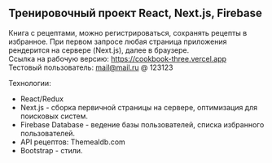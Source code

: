 ## Тренировочный проект React, Next.js, Firebase

Книга с рецептами, можно регистрироваться, сохранять рецепты в избранное. При первом запросе любая страница приложения рендерится на сервере (Next.js), далее в браузере.  
Ссылка на рабочую версию: https://cookbook-three.vercel.app  
Тестовый пользователь: mail@mail.ru @ 123123  
  
Технологии:  
* React/Redux  
* Next.js - сборка первичной страницы на сервере, оптимизация для поисковых систем.  
* Firebase Database - ведение базы пользователей, списка избранного пользователей.  
* API рецептов: Themealdb.com
* Bootstrap - стили.